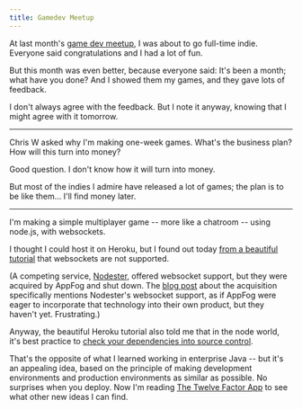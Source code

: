 ```yaml
---
title: Gamedev Meetup
---
```


At last month's [game dev meetup](http://www.meetup.com/playmaker/), I was about to go full-time indie. Everyone said congratulations and I had a lot of fun.

But this month was even better, because everyone said: It's been a month; what have you done? And I showed them my games, and they gave lots of feedback.

I don't always agree with the feedback. But I note it anyway, knowing that I might agree with it tomorrow.

* * *

Chris W asked why I'm making one-week games. What's the business plan? How will this turn into money?

Good question. I don't know how it will turn into money.

But most of the indies I admire have released a lot of games; the plan is to be like them… I'll find money later.

* * *

I'm making a simple multiplayer game -- more like a chatroom -- using node.js, with websockets.

I thought I could host it on Heroku, but I found out today [from a beautiful tutorial](https://devcenter.heroku.com/articles/nodejs) that websockets are not supported.

(A competing service, [Nodester](http://nodester.com/), offered websocket support, but they were acquired by AppFog and shut down. The [blog post](http://blog.nodester.com/post/30434216604/nodester-joins-appfog) about the acquisition specifically mentions Nodester's websocket support, as if AppFog were eager to incorporate that technology into their own product, but they haven't yet. Frustrating.)

Anyway, the beautiful Heroku tutorial also told me that in the node world, it's best practice to [check your dependencies into source control](http://www.futurealoof.com/posts/nodemodules-in-git.html).

That's the opposite of what I learned working in enterprise Java -- but it's an appealing idea, based on the principle of making development environments and production environments as similar as possible. No surprises when you deploy. Now I'm reading [The Twelve Factor App](http://www.12factor.net/dependencies) to see what other new ideas I can find.
